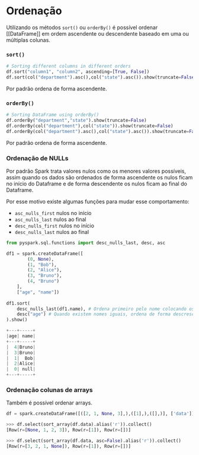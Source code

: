 # Ordenação

Utilizando os métodos `sort()` ou `orderBy()` é possível ordenar [[DataFrame]] em ordem ascendente ou descendente baseado em uma ou múltiplas colunas.

### `sort()`

```python
# Sorting different columns in different orders
df.sort("column1", "column2", ascending=[True, False]) 
df.sort(col("department").asc(),col("state").asc()).show(truncate=False)
```

Por padrão ordena de forma ascendente.

### `orderBy()`

```python
# Sorting DataFrame using orderBy()
df.orderBy("department","state").show(truncate=False)
df.orderBy(col("department"),col("state")).show(truncate=False)
df.orderBy(col("department").asc(),col("state").asc()).show(truncate=False)
```

Por padrão ordena de forma ascendente.

### Ordenação de NULLs

Por padrão Spark trata valores nulos como os menores valores possíveis, assim quando os dados são ordenados de forma ascendente os nulos ficam no início do Dataframe e de forma descendente os nulos ficam ao final do Dataframe.

Por esse motivo existe algumas funções para mudar esse comportamento:

- `asc_nulls_first` nulos no início
- `asc_nulls_last` nulos ao final
- `desc_nulls_first` nulos no início
- `desc_nulls_last` nulos ao final

```py
from pyspark.sql.functions import desc_nulls_last, desc, asc

df1 = spark.createDataFrame([
		(0, None),
		(1, "Bob"),
		(2, "Alice"),
		(3, "Bruno"),
		(4, "Bruno")
	], 
	["age", "name"])
	
df1.sort(
	desc_nulls_last(df1.name), # Ordena primeiro pelo nome colocando os nulos no final
	desc("age") # Quando existem nomes iguais, ordena de forma descrescente em relação a idade
).show()

+---+-----+
|age| name|
+---+-----+
|  4|Bruno|
|  3|Bruno|
|  1|  Bob|
|  2|Alice|
|  0| null|
+---+-----+
```

### Ordenação colunas de arrays

Também é possível ordenar arrays.

```py
df = spark.createDataFrame([([2, 1, None, 3],),([1],),([],)], ['data'])

>>> df.select(sort_array(df.data).alias('r')).collect()
[Row(r=[None, 1, 2, 3]), Row(r=[1]), Row(r=[])]

>>> df.select(sort_array(df.data, asc=False).alias('r')).collect()
[Row(r=[3, 2, 1, None]), Row(r=[1]), Row(r=[])]
```